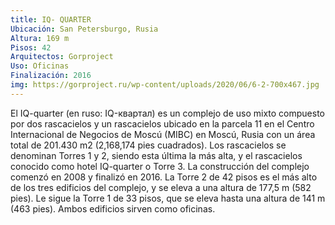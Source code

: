 ```yaml
---
title: IQ- QUARTER
Ubicación: San Petersburgo, Rusia
Altura: 169 m
Pisos: 42
Arquitectos: Gorproject
Uso: Oficinas
Finalización: 2016
img: https://gorproject.ru/wp-content/uploads/2020/06/6-2-700x467.jpg
---
```

El IQ-quarter (en ruso: IQ-квартал) es un complejo de uso mixto compuesto por dos rascacielos y un rascacielos ubicado en la parcela 11 en el Centro Internacional de Negocios de Moscú (MIBC) en Moscú, Rusia con un área total de 201.430 m2 (2,168,174 pies cuadrados). Los rascacielos se denominan Torres 1 y 2, siendo esta última la más alta, y el rascacielos conocido como hotel IQ-quarter o Torre 3. La construcción del complejo comenzó en 2008 y finalizó en 2016.
La Torre 2 de 42 pisos es el más alto de los tres edificios del complejo, y se eleva a una altura de 177,5 m (582 pies). Le sigue la Torre 1 de 33 pisos, que se eleva hasta una altura de 141 m (463 pies). Ambos edificios sirven como oficinas.
